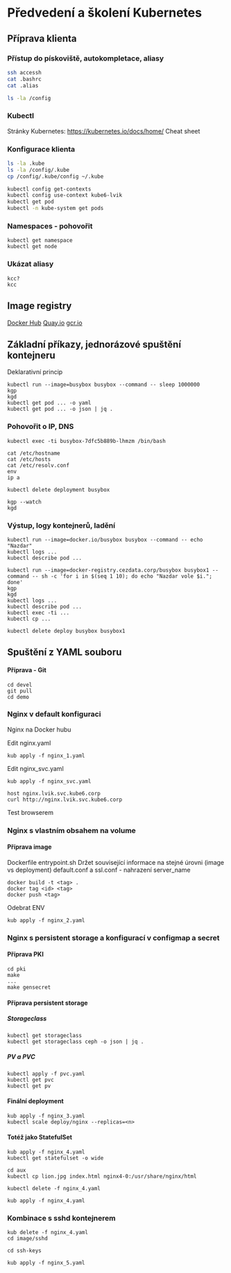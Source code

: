 # Předvedení a školení Kubernetes

## Příprava klienta

### Přístup do pískoviště, autokompletace, aliasy

```bash
ssh accessh
cat .bashrc
cat .alias

ls -la /config

```
### Kubectl
Stránky Kubernetes: https://kubernetes.io/docs/home/
Cheat sheet

### Konfigurace klienta

```bash
ls -la .kube
ls -la /config/.kube
cp /config/.kube/config ~/.kube

kubectl config get-contexts
kubectl config use-context kube6-lvik
kubectl get pod
kubectl -n kube-system get pods
```

### Namespaces - pohovořit
```
kubectl get namespace
kubectl get node
```

### Ukázat aliasy
```
kcc?
kcc
```

## Image registry
[Docker Hub](https://hub.docker.com/)
[Quay.io](https://quay.io/)
[gcr.io](https://console.cloud.google.com/gcr/images/google-containers/GLOBAL)


## Základní příkazy, jednorázové spuštění kontejneru

Deklarativní princip

```
kubectl run --image=busybox busybox --command -- sleep 1000000
kgp
kgd
kubectl get pod ... -o yaml
kubectl get pod ... -o json | jq .
```

### Pohovořit o IP, DNS

```
kubectl exec -ti busybox-7dfc5b889b-lhmzm /bin/bash

cat /etc/hostname
cat /etc/hosts
cat /etc/resolv.conf
env
ip a

kubectl delete deployment busybox

kgp --watch
kgd
```

### Výstup, logy kontejnerů, ladění
```
kubectl run --image=docker.io/busybox busybox --command -- echo "Nazdar"
kubectl logs ...
kubectl describe pod ...

kubectl run --image=docker-registry.cezdata.corp/busybox busybox1 --command -- sh -c 'for i in $(seq 1 10); do echo "Nazdar vole $i."; done'
kgp
kgd
kubectl logs ...
kubectl describe pod ...
kubectl exec -ti ...
kubectl cp ...

kubectl delete deploy busybox busybox1
```
## Spuštění z YAML souboru

#### Příprava - Git
```
cd devel
git pull
cd demo
```

### Nginx v default konfiguraci
Nginx na Docker hubu

Edit nginx.yaml
```
kub apply -f nginx_1.yaml
```

Edit nginx_svc.yaml

```
kub apply -f nginx_svc.yaml

host nginx.lvik.svc.kube6.corp
curl http://nginx.lvik.svc.kube6.corp
```
Test browserem

### Nginx s vlastním obsahem na volume

#### Příprava image
Dockerfile
entrypoint.sh
Držet související informace na stejné úrovni (image vs deployment)
default.conf a ssl.conf - nahrazení server_name

```
docker build -t <tag> .
docker tag <id> <tag>
docker push <tag>
```

Odebrat ENV

```
kub apply -f nginx_2.yaml
```

### Nginx s persistent storage a konfigurací v configmap a secret


#### Příprava PKI
```
cd pki
make
...
make gensecret
```

#### Příprava persistent storage

##### Storageclass
```
kubectl get storageclass
kubectl get storageclass ceph -o json | jq .
```

##### PV a PVC
```
kubectl apply -f pvc.yaml
kubectl get pvc
kubectl get pv
```

#### Finální deployment
```
kub apply -f nginx_3.yaml
kubectl scale deploy/nginx --replicas=<n>
```

#### Totéž jako StatefulSet
```
kub apply -f nginx_4.yaml
kubectl get statefulset -o wide

cd aux
kubectl cp lion.jpg index.html nginx4-0:/usr/share/nginx/html

kubectl delete -f nginx_4.yaml

kub apply -f nginx_4.yaml
```

### Kombinace s sshd kontejnerem
```
kub delete -f nginx_4.yaml
cd image/sshd

cd ssh-keys

kub apply -f nginx_5.yaml
```

